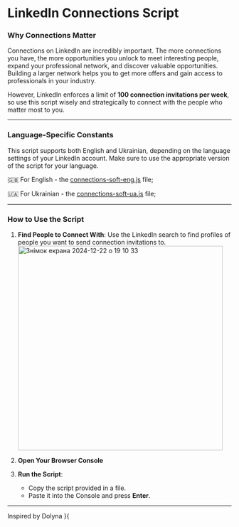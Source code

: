 # LinkedIn Connections Script

### Why Connections Matter
Connections on LinkedIn are incredibly important. The more connections you have, the more opportunities you unlock to meet interesting people, expand your professional network, and discover valuable opportunities. Building a larger network helps you to get more offers and gain access to professionals in your industry.

However, LinkedIn enforces a limit of **100 connection invitations per week**, so use this script wisely and strategically to connect with the people who matter most to you.

---

### Language-Specific Constants
This script supports both English and Ukrainian, depending on the language settings of your LinkedIn account. Make sure to use the appropriate version of the script for your language.

🇬🇧 For English - the [connections-soft-eng.js](https://github.com/fantomblackstar/linkedin-soft/blob/main/connections-soft-eng.js) file;

🇺🇦 For Ukrainian - the [connections-soft-ua.js](https://github.com/fantomblackstar/linkedin-soft/blob/main/connections-soft-ua.js) file;

---

### How to Use the Script

1. **Find People to Connect With**:
   Use the LinkedIn search to find profiles of people you want to send connection invitations to.
   <img width="460" alt="Знімок екрана 2024-12-22 о 19 10 33" src="https://github.com/user-attachments/assets/8f6dfdf0-cc49-47c4-929a-a32f2760f0f6" />

3. **Open Your Browser Console**

4. **Run the Script**:
   - Copy the script provided in a file.
   - Paste it into the Console and press **Enter**.
---

Inspired by Dolyna }{

